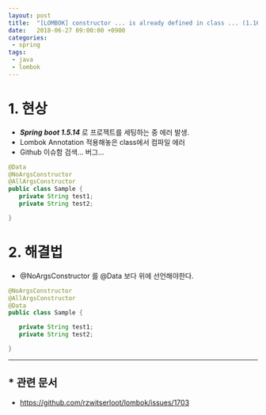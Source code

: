 ```yaml
---
layout: post
title:  "[LOMBOK] constructor ... is already defined in class ... (1.16.22)"
date:   2018-06-27 09:00:00 +0900
categories:
 - spring
tags: 
 - java
 - lombok
---
```


# 1. 현상
- ***Spring boot 1.5.14*** 로 프로젝트를 세팅하는 중 에러 발생.
- Lombok Annotation 적용해놓은 class에서 컴파일 에러
- Github 이슈함 검색... 버그...

```java
@Data
@NoArgsConstructor
@AllArgsConstructor
public class Sample {
   private String test1;
   private String test2;

}
```

# 2. 해결법
- @NoArgsConstructor 를 @Data 보다 위에 선언해야한다.

```java
@NoArgsConstructor
@AllArgsConstructor
@Data
public class Sample {

   private String test1;
   private String test2;

}
```
---
## * 관련 문서
- https://github.com/rzwitserloot/lombok/issues/1703
